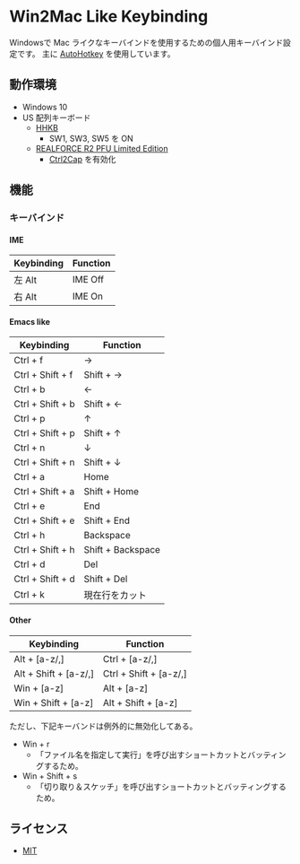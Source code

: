 # Win2Mac Like Keybinding

Windowsで Mac ライクなキーバインドを使用するための個人用キーバインド設定です。
主に [AutoHotkey](https://www.autohotkey.com/) を使用しています。

## 動作環境

- Windows 10
- US 配列キーボード
  - [HHKB](https://happyhackingkb.com/jp/)
    - SW1, SW3, SW5 を ON
  - [REALFORCE R2 PFU Limited Edition](https://www.pfu.ricoh.com/rfkeyboard/)
    - [Ctrl2Cap](https://learn.microsoft.com/ja-jp/sysinternals/downloads/ctrl2cap) を有効化

## 機能

### キーバインド

#### IME

| Keybinding | Function |
| ---------- | -------- |
| 左 Alt     | IME Off  |
| 右 Alt     | IME On   |

#### Emacs like

| Keybinding       | Function          |
| ---------------- | ----------------- |
| Ctrl + f         | →                 |
| Ctrl + Shift + f | Shift + →         |
| Ctrl + b         | ←                 |
| Ctrl + Shift + b | Shift + ←         |
| Ctrl + p         | ↑                 |
| Ctrl + Shift + p | Shift + ↑         |
| Ctrl + n         | ↓                 |
| Ctrl + Shift + n | Shift + ↓         |
| Ctrl + a         | Home              |
| Ctrl + Shift + a | Shift + Home      |
| Ctrl + e         | End               |
| Ctrl + Shift + e | Shift + End       |
| Ctrl + h         | Backspace         |
| Ctrl + Shift + h | Shift + Backspace |
| Ctrl + d         | Del               |
| Ctrl + Shift + d | Shift + Del       |
| Ctrl + k         | 現在行をカット    |

#### Other

| Keybinding            | Function               |
| --------------------- | ---------------------- |
| Alt + [a-z/,]         | Ctrl + [a-z/,]         |
| Alt + Shift + [a-z/,] | Ctrl + Shift + [a-z/,] |
| Win + [a-z]           | Alt + [a-z]            |
| Win + Shift + [a-z]   | Alt + Shift + [a-z]    |

ただし、下記キーバンドは例外的に無効化してある。

- Win + r
  - 「ファイル名を指定して実行」を呼び出すショートカットとバッティングするため。
- Win + Shift + s
  - 「切り取り＆スケッチ」を呼び出すショートカットとバッティングするため。

## ライセンス

- [MIT](LICENSE)
